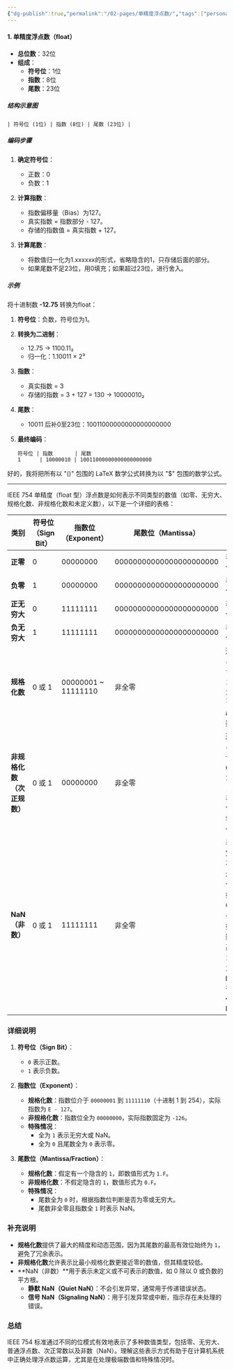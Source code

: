 ```yaml
---
{"dg-publish":true,"permalink":"/02-pages/单精度浮点数/","tags":["personal/blog","计算机组成原理/数据表示和运算"]}
---
```


#### 1. 单精度浮点数（float）

- **总位数**：32位
- **组成**：
  - **符号位**：1位
  - **指数**：8位
  - **尾数**：23位

##### 结构示意图

```
| 符号位 (1位) | 指数 (8位) | 尾数 (23位) |
```

##### 编码步骤

1. **确定符号位**：
   - 正数：0
   - 负数：1

2. **计算指数**：
   - 指数偏移量（Bias）为127。
   - 真实指数 = 指数部分 - 127。
   - 存储的指数值 = 真实指数 + 127。

3. **计算尾数**：
   - 将数值归一化为1.xxxxxx的形式，省略隐含的1，只存储后面的部分。
   - 如果尾数不足23位，用0填充；如果超过23位，进行舍入。

##### 示例

将十进制数 **-12.75** 转换为float：

1. **符号位**：负数，符号位为1。

2. **转换为二进制**：
   - 12.75 → 1100.11₂
   - 归一化：1.10011 × 2³

3. **指数**：
   - 真实指数 = 3
   - 存储的指数 = 3 + 127 = 130 → 10000010₂

4. **尾数**：
   - 10011 后补0至23位：10011000000000000000000

5. **最终编码**：
   ```
   符号位 | 指数       | 尾数
   1      | 10000010 | 10011000000000000000000
   ```

好的，我将把所有以 "()" 包围的 LaTeX 数学公式转换为以 "$" 包围的数学公式。

---

IEEE 754 单精度（float 型）浮点数是如何表示不同类型的数值（如零、无穷大、规格化数、非规格化数和未定义数），以下是一个详细的表格：

| **类别**           | **符号位（Sign Bit）** | **指数位（Exponent）** | **尾数位（Mantissa）**             | **描述**                                                                                       |
|--------------------|------------------------|------------------------|-------------------------------------|------------------------------------------------------------------------------------------------|
| **正零**           | 0                      | 00000000               | 00000000000000000000000             | 表示数值 +0                                                                                      |
| **负零**           | 1                      | 00000000               | 00000000000000000000000             | 表示数值 -0                                                                                      |
| **正无穷大**       | 0                      | 11111111               | 00000000000000000000000             | 表示数值 +∞                                                                                      |
| **负无穷大**       | 1                      | 11111111               | 00000000000000000000000             | 表示数值 -∞                                                                                      |
| **规格化数**       | 0 或 1                 | 00000001 ~ 11111110     | 非全零                              | 形式为 $(-1)^{\text{符号位}} \times 1.F \times 2^{(E-127)}$ ，$E$ 为指数值                |
| **非规格化数（次正规数）** | 0 或 1                 | 00000000               | 非全零                              | 形式为 $(-1)^{\text{符号位}} \times 0.F \times 2^{-126}$ ，用于表示非常接近零的数值             |
| **NaN（非数）**    | 0 或 1                 | 11111111               | 非全零                              | 表示未定义或不可表示的数值（例如，0/0 或 √-1）。如果尾数的最高位为1，则为**静默 NaN**，否则为**信号 NaN** |

### **详细说明**

1. **符号位（Sign Bit）**：
   - `0` 表示正数。
   - `1` 表示负数。

2. **指数位（Exponent）**：
   - **规格化数**：指数位介于 `00000001` 到 `11111110`（十进制 1 到 254），实际指数为 `E - 127`。
   - **非规格化数**：指数位全为 `00000000`，实际指数固定为 `-126`。
   - **特殊情况**：
     - 全为 `1` 表示无穷大或 NaN。
     - 全为 `0` 且尾数全为 `0` 表示零。

3. **尾数位（Mantissa/Fraction）**：
   - **规格化数**：假定有一个隐含的 `1`，即数值形式为 `1.F`。
   - **非规格化数**：不假定隐含的 `1`，数值形式为 `0.F`。
   - **特殊情况**：
     - 尾数全为 `0` 时，根据指数位判断是否为零或无穷大。
     - 尾数非全零且指数全 `1` 时表示 NaN。
### **补充说明**

- **规格化数**提供了最大的精度和动态范围，因为其尾数的最高有效位始终为 `1`，避免了冗余表示。
- **非规格化数**允许表示比最小规格化数更接近零的数值，但其精度较低。
- **NaN（非数）**用于表示未定义或不可表示的数值，如 0 除以 0 或负数的平方根。
  - **静默 NaN（Quiet NaN）**：不会引发异常，通常用于传递错误状态。
  - **信号 NaN（Signaling NaN）**：用于引发异常或中断，指示存在未处理的错误。

### **总结**

IEEE 754 标准通过不同的位模式有效地表示了多种数值类型，包括零、无穷大、普通浮点数、次正常数以及非数（NaN）。理解这些表示方式有助于在计算机系统中正确处理浮点数运算，尤其是在处理极端数值和特殊情况时。